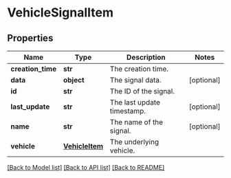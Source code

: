 # VehicleSignalItem

## Properties
Name | Type | Description | Notes
------------ | ------------- | ------------- | -------------
**creation_time** | **str** | The creation time. | 
**data** | **object** | The signal data. | [optional] 
**id** | **str** | The ID of the signal. | 
**last_update** | **str** | The last update timestamp. | [optional] 
**name** | **str** | The name of the signal. | [optional] 
**vehicle** | [**VehicleItem**](VehicleItem.md) | The underlying vehicle. | 

[[Back to Model list]](../README.md#documentation-for-models) [[Back to API list]](../README.md#documentation-for-api-endpoints) [[Back to README]](../README.md)


